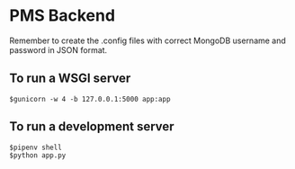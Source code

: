 # PMS Backend
Remember to create the .config files with correct MongoDB username and password in JSON format.<br>

## To run a WSGI server
```
$gunicorn -w 4 -b 127.0.0.1:5000 app:app
```

## To run a development server
```
$pipenv shell
$python app.py
```
